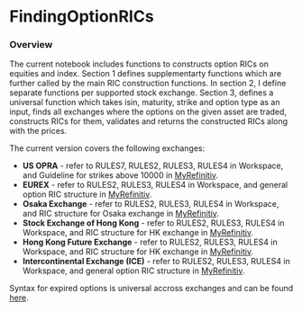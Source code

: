 # FindingOptionRICs

### Overview

The current notebook includes functions to constructs option RICs on equities and index. Section 1 defines supplementarty functions which are further called by the main RIC construction functions. In section 2, I define separate functions per supported stock exchange. Section 3, defines a universal function which takes isin, maturity, strike and option type as an input, finds all exchanges where the options on the given asset are traded, constructs RICs for them, validates and returns the constructed RICs along with the prices.

The current version covers the following exchanges:
* **US OPRA** - refer to RULES7, RULES2, RULES3, RULES4 in Workspace, and Guideline for strikes above 10000 in [MyRefinitiv](https://my.refinitiv.com/content/mytr/en/datanotification/DN099473.html).
* **EUREX** - refer to RULES2, RULES3, RULES4 in Workspace, and general option RIC structure in [MyRefinitiv](https://my.refinitiv.com/content/mytr/en/faqs/2016/09/000195632.html). 
* **Osaka Exchange** - refer to RULES2, RULES3, RULES4 in Workspace, and RIC structure for Osaka exchange in [MyRefinitiv](https://my.refinitiv.com/content/mytr/en/faqs/2014/10/000189842.html).
* **Stock Exchange of Hong Kong** - refer to RULES2, RULES3, RULES4 in Workspace, and RIC structure for HK exchange in [MyRefinitiv](https://my.refinitiv.com/content/mytr/en/faqs/2021/04/000198505.html).
* **Hong Kong Future Exchange** - refer to RULES2, RULES3, RULES4 in Workspace, and RIC structure for HK exchange in [MyRefinitiv](https://my.refinitiv.com/content/mytr/en/faqs/2021/04/000198505.html).
* **Intercontinental Exchange (ICE)** - refer to RULES2, RULES3, RULES4 in Workspace, and general option RIC structure in [MyRefinitiv](https://my.refinitiv.com/content/mytr/en/faqs/2016/09/000195632.html). 

Syntax for expired options is universal accross exchanges and can be found [here](https://my.refinitiv.com/content/mytr/en/faqs/2018/09/000178972.html).

